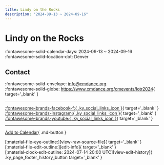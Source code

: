 ```yaml
---
title: Lindy on the Rocks
description: "2024-09-13 ~ 2024-09-16"
---
```


# Lindy on the Rocks 

:fontawesome-solid-calendar-days: 2024-09-13 ~ 2024-09-16  
:fontawesome-solid-location-dot: Denver  

## Contact

:fontawesome-solid-envelope: <info@cmdance.org>  
:fontawesome-solid-globe: <https://www.cmdance.org/cmevents/lotr2024>{ target='_blank' }  

---

 [:fontawesome-brands-facebook-f:{ .ky_social_links_icon }](https://www.facebook.com/cmdancedenver){ target='_blank' } [:fontawesome-brands-instagram:{ .ky_social_links_icon }](https://instagram.com/communitymindeddance){ target='_blank' } [:fontawesome-brands-youtube:{ .ky_social_links_icon }](https://youtube.com/@communitymindeddance){ target='_blank' }

---

[Add to Calendar](https://swing.news/ics/en/2024/en_US/lindy-on-the-rocks-2024.ics){ .md-button }

<div class="ky_page_footer" markdown>
<div class="ky_page_footer_trailing" markdown="span">
[:material-file-eye-outline:][view-raw-source-file]{ target='_blank' }
[:material-file-edit-outline:][edit-info]{ target='_blank' }
</div>
<div class="ky_page_footer_leading" markdown="span">
[:material-clock-edit-outline: 2024-07-14 20:00 UTC][view-edit-history]{ .ky_page_footer_history_button target='_blank' }
</div>
</div>

[view-raw-source-file]: https://github.com/swingdance/events/blob/main/2024/en_US/lindy-on-the-rocks-2024.json "View Raw Source File"
[edit-info]: https://github.com/swingdance/events/issues/new?assignees=&labels=update+event&projects=&template=03-update_entity.yml&title=%5B2024%2Fen_US%5D%20Lindy%20on%20the%20Rocks&region=en_US&year=2024&id=lindy-on-the-rocks-2024&name=Lindy%20on%20the%20Rocks&org_id= "Edit Info"

[view-edit-history]: https://github.com/swingdance/events/commits/main/2024/en_US/lindy-on-the-rocks-2024.json "View Edit History"
